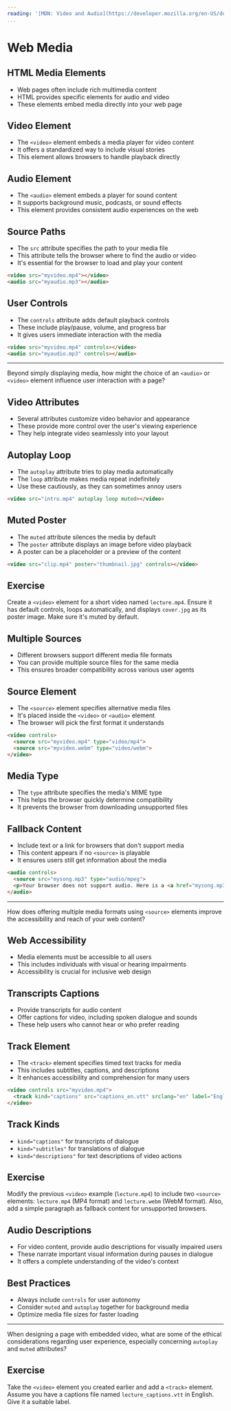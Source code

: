 ```yaml
---
reading: '[MDN: Video and Audio](https://developer.mozilla.org/en-US/docs/Learn_web_development/Core/Structuring_content/HTML_video_and_audio)'
...
```


# Web Media

## HTML Media Elements

- Web pages often include rich multimedia content
- HTML provides specific elements for audio and video
- These elements embed media directly into your web page

## Video Element

- The `<video>` element embeds a media player for video content
- It offers a standardized way to include visual stories
- This element allows browsers to handle playback directly

## Audio Element

- The `<audio>` element embeds a player for sound content
- It supports background music, podcasts, or sound effects
- This element provides consistent audio experiences on the web

## Source Paths

- The `src` attribute specifies the path to your media file
- This attribute tells the browser where to find the audio or video
- It's essential for the browser to load and play your content

```html
<video src="myvideo.mp4"></video>
<audio src="myaudio.mp3"></audio>
```

## User Controls

- The `controls` attribute adds default playback controls
- These include play/pause, volume, and progress bar
- It gives users immediate interaction with the media

```html
<video src="myvideo.mp4" controls></video>
<audio src="myaudio.mp3" controls></audio>
```

---

Beyond simply displaying media, how might the choice of an `<audio>` or `<video>` element influence user interaction with a page?

## Video Attributes

- Several attributes customize video behavior and appearance
- These provide more control over the user's viewing experience
- They help integrate video seamlessly into your layout

## Autoplay Loop

- The `autoplay` attribute tries to play media automatically
- The `loop` attribute makes media repeat indefinitely
- Use these cautiously, as they can sometimes annoy users

```html
<video src="intro.mp4" autoplay loop muted></video>
```

## Muted Poster

- The `muted` attribute silences the media by default
- The `poster` attribute displays an image before video playback
- A poster can be a placeholder or a preview of the content

```html
<video src="clip.mp4" poster="thumbnail.jpg" controls></video>
```

## Exercise

Create a `<video>` element for a short video named `lecture.mp4`. Ensure it has default controls, loops automatically, and displays `cover.jpg` as its poster image. Make sure it's muted by default.

## Multiple Sources

- Different browsers support different media file formats
- You can provide multiple source files for the same media
- This ensures broader compatibility across various user agents

## Source Element

- The `<source>` element specifies alternative media files
- It's placed inside the `<video>` or `<audio>` element
- The browser will pick the first format it understands

```html
<video controls>
  <source src="myvideo.mp4" type="video/mp4">
  <source src="myvideo.webm" type="video/webm">
</video>
```

## Media Type

- The `type` attribute specifies the media's MIME type
- This helps the browser quickly determine compatibility
- It prevents the browser from downloading unsupported files

## Fallback Content

- Include text or a link for browsers that don't support media
- This content appears if no `<source>` is playable
- It ensures users still get information about the media

```html
<audio controls>
  <source src="mysong.mp3" type="audio/mpeg">
  <p>Your browser does not support audio. Here is a <a href="mysong.mp3">link to the audio file</a>.</p>
</audio>
```

---

How does offering multiple media formats using `<source>` elements improve the accessibility and reach of your web content?

## Web Accessibility

- Media elements must be accessible to all users
- This includes individuals with visual or hearing impairments
- Accessibility is crucial for inclusive web design

## Transcripts Captions

- Provide transcripts for audio content
- Offer captions for video, including spoken dialogue and sounds
- These help users who cannot hear or who prefer reading

## Track Element

- The `<track>` element specifies timed text tracks for media
- This includes subtitles, captions, and descriptions
- It enhances accessibility and comprehension for many users

```html
<video controls src="myvideo.mp4">
  <track kind="captions" src="captions_en.vtt" srclang="en" label="English">
</video>
```

## Track Kinds

- `kind="captions"` for transcripts of dialogue
- `kind="subtitles"` for translations of dialogue
- `kind="descriptions"` for text descriptions of video actions

## Exercise

Modify the previous `<video>` example (`lecture.mp4`) to include two `<source>` elements: `lecture.mp4` (MP4 format) and `lecture.webm` (WebM format). Also, add a simple paragraph as fallback content for unsupported browsers.

## Audio Descriptions

- For video content, provide audio descriptions for visually impaired users
- These narrate important visual information during pauses in dialogue
- It offers a complete understanding of the video's context

## Best Practices

- Always include `controls` for user autonomy
- Consider `muted` and `autoplay` together for background media
- Optimize media file sizes for faster loading

---

When designing a page with embedded video, what are some of the ethical considerations regarding user experience, especially concerning `autoplay` and `muted` attributes?

## Exercise

Take the `<video>` element you created earlier and add a `<track>` element. Assume you have a captions file named `lecture_captions.vtt` in English. Give it a suitable label.
